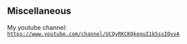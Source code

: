 ## Miscellaneous

My youtube channel: <a href = "https://www.youtube.com/channel/UCQyRKCKQkequI1k5ssIQvvA">```https://www.youtube.com/channel/UCQyRKCKQkequI1k5ssIQvvA```</a>